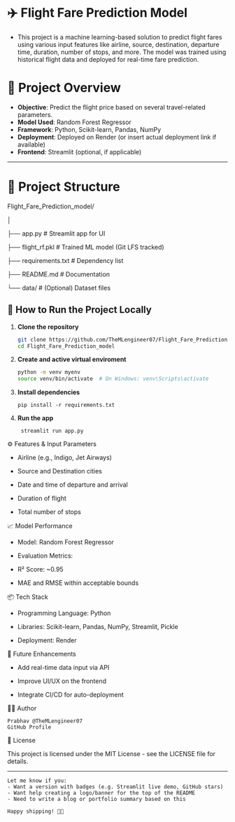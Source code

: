 # ✈️ Flight Fare Prediction Model

* This project is a machine learning-based solution to predict flight fares using various input features like airline, source, destination, departure time, duration, number of stops, and more. 
  The model was trained using historical flight data and deployed for real-time fare prediction.
  

# 📌 Project Overview

- **Objective**: Predict the flight price based on several travel-related parameters.
- **Model Used**: Random Forest Regressor
- **Framework**: Python, Scikit-learn, Pandas, NumPy
- **Deployment**: Deployed on Render (or insert actual deployment link if available)
- **Frontend**: Streamlit (optional, if applicable)

---

# 📂 Project Structure

Flight_Fare_Prediction_model/

│

├── app.py              # Streamlit app for UI

├── flight_rf.pkl       # Trained ML model (Git LFS tracked)

├── requirements.txt    # Dependency list

├── README.md           # Documentation

└── data/               # (Optional) Dataset files




## 🚀 How to Run the Project Locally

1. **Clone the repository**
   ```bash
   git clone https://github.com/TheMLengineer07/Flight_Fare_Prediction_model.git
   cd Flight_Fare_Prediction_model

2. **Create and active virtual enviroment**

   ```bash
   python -m venv myenv
   source venv/bin/activate  # On Windows: venv\Scripts\activate
   ```

3. **Install dependencies**

   ```pip install -r requirements.txt```

4. **Run the app**

   ``` streamlit run app.py```

⚙️ Features & Input Parameters

   *  Airline (e.g., Indigo, Jet Airways)

   *  Source and Destination cities

   *  Date and time of departure and arrival

   *  Duration of flight

   *  Total number of stops

 📈 Model Performance
 
   * Model: Random Forest Regressor

   * Evaluation Metrics:

   * R² Score: ~0.95

   * MAE and RMSE within acceptable bounds

 📦 Tech Stack
 
   * Programming Language: Python

   * Libraries: Scikit-learn, Pandas, NumPy, Streamlit, Pickle

   * Deployment: Render

📌 Future Enhancements

   * Add real-time data input via API

   * Improve UI/UX on the frontend

   * Integrate CI/CD for auto-deployment

🙋‍♂️ Author


    Prabhav @TheMLengineer07
    GitHub Profile

📝 License

  This project is licensed under the MIT License - see the LICENSE file for details.


  ---

    Let me know if you:
    - Want a version with badges (e.g. Streamlit live demo, GitHub stars)
    - Want help creating a logo/banner for the top of the README
    - Need to write a blog or portfolio summary based on this

    Happy shipping! 💼✨








